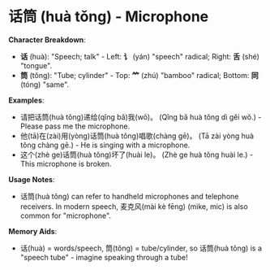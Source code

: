 # **话筒 (huà tǒng) - Microphone**

**Character Breakdown**:  
- **话** (huà): "Speech; talk" - Left: **讠** (yán) "speech" radical; Right: **舌** (shé) "tongue".  
- **筒** (tǒng): "Tube; cylinder" - Top: **⺮** (zhú) "bamboo" radical; Bottom: **同** (tóng) "same".

**Examples**:  
- 请把话筒(huà tǒng)递给(qǐng bǎ)我(wǒ)。 (Qǐng bǎ huà tǒng dì gěi wǒ.) - Please pass me the microphone.  
- 他(tā)在(zài)用(yòng)话筒(huà tǒng)唱歌(chàng gē)。 (Tā zài yòng huà tǒng chàng gē.) - He is singing with a microphone.  
- 这个(zhè ge)话筒(huà tǒng)坏了(huài le)。 (Zhè ge huà tǒng huài le.) - This microphone is broken.

**Usage Notes**:  
- 话筒(huà tǒng) can refer to handheld microphones and telephone receivers. In modern speech, 麦克风(mài kè fēng) (mike, mic) is also common for "microphone".

**Memory Aids**:  
- 话(huà) = words/speech, 筒(tǒng) = tube/cylinder, so 话筒(huà tǒng) is a "speech tube" - imagine speaking through a tube!